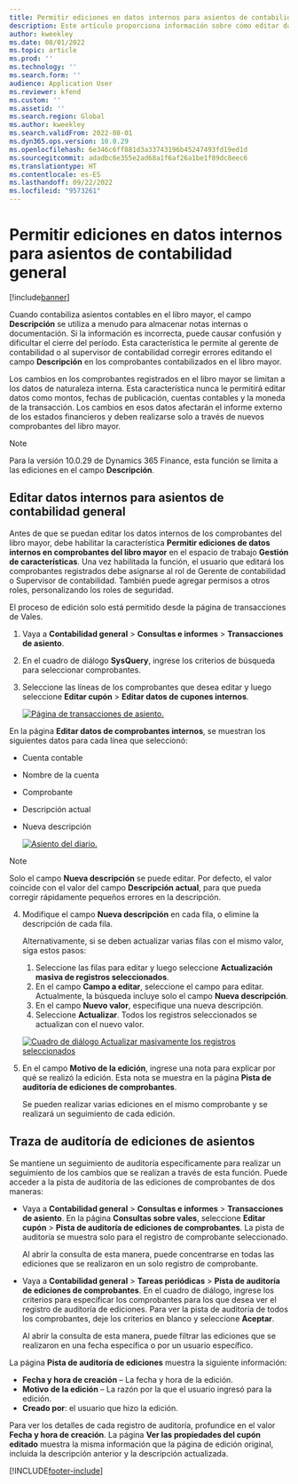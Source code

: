 ```yaml
---
title: Permitir ediciones en datos internos para asientos de contabilidad general
description: Este artículo proporciona información sobre cómo editar datos internos en comprobantes del libro mayor.
author: kweekley
ms.date: 08/01/2022
ms.topic: article
ms.prod: ''
ms.technology: ''
ms.search.form: ''
audience: Application User
ms.reviewer: kfend
ms.custom: ''
ms.assetid: ''
ms.search.region: Global
ms.author: kweekley
ms.search.validFrom: 2022-08-01
ms.dyn365.ops.version: 10.0.29
ms.openlocfilehash: 6e346c6ff881d3a33743196b45247493fd19ed1d
ms.sourcegitcommit: adadbc6e355e2ad68a1f6af26a1be1f89dc8eec6
ms.translationtype: HT
ms.contentlocale: es-ES
ms.lasthandoff: 09/22/2022
ms.locfileid: "9573261"
---
```

# <a name="allow-edits-to-internal-data-on-general-ledger-vouchers"></a>Permitir ediciones en datos internos para asientos de contabilidad general

[!include[banner](../includes/banner.md)]


Cuando contabiliza asientos contables en el libro mayor, el campo **Descripción** se utiliza a menudo para almacenar notas internas o documentación. Si la información es incorrecta, puede causar confusión y dificultar el cierre del período. Esta característica le permite al gerente de contabilidad o al supervisor de contabilidad corregir errores editando el campo **Descripción** en los comprobantes contabilizados en el libro mayor.

Los cambios en los comprobantes registrados en el libro mayor se limitan a los datos de naturaleza interna. Esta característica nunca le permitirá editar datos como montos, fechas de publicación, cuentas contables y la moneda de la transacción. Los cambios en esos datos afectarán el informe externo de los estados financieros y deben realizarse solo a través de nuevos comprobantes del libro mayor.

> [!NOTE]
> Para la versión 10.0.29 de Dynamics 365 Finance, esta función se limita a las ediciones en el campo **Descripción**.

## <a name="edit-internal-data-on-general-ledger-vouchers"></a>Editar datos internos para asientos de contabilidad general

Antes de que se puedan editar los datos internos de los comprobantes del libro mayor, debe habilitar la característica **Permitir ediciones de datos internos en comprobantes del libro mayor** en el espacio de trabajo **Gestión de características**.
Una vez habilitada la función, el usuario que editará los comprobantes registrados debe asignarse al rol de Gerente de contabilidad o Supervisor de contabilidad. También puede agregar permisos a otros roles, personalizando los roles de seguridad.

El proceso de edición solo está permitido desde la página de transacciones de Vales.

1. Vaya a **Contabilidad general** > **Consultas e informes** > **Transacciones de asiento**.
2. En el cuadro de diálogo **SysQuery**, ingrese los criterios de búsqueda para seleccionar comprobantes.
3. Seleccione las líneas de los comprobantes que desea editar y luego seleccione **Editar cupón** > **Editar datos de cupones internos**.

    [![Página de transacciones de asiento.](./media/voucher-transactions-page.png)](./media/voucher-transactions-page.png)
    
En la página **Editar datos de comprobantes internos**, se muestran los siguientes datos para cada línea que seleccionó:
  
  - Cuenta contable
  - Nombre de la cuenta
  - Comprobante
  - Descripción actual
  - Nueva descripción

    [![Asiento del diario.](./media/edit-internal-voucher-data.png)](./media/edit-internal-voucher-data.png)
    
> [!NOTE]
> Solo el campo **Nueva descripción** se puede editar. Por defecto, el valor coincide con el valor del campo **Descripción actual**, para que pueda corregir rápidamente pequeños errores en la descripción.

4. Modifique el campo **Nueva descripción** en cada fila, o elimine la descripción de cada fila.

   Alternativamente, si se deben actualizar varias filas con el mismo valor, siga estos pasos:

      1. Seleccione las filas para editar y luego seleccione **Actualización masiva de registros seleccionados**.
      2. En el campo **Campo a editar**, seleccione el campo para editar. Actualmente, la búsqueda incluye solo el campo **Nueva descripción**.
      3. En el campo **Nuevo valor**, especifique una nueva descripción.
      4. Seleccione **Actualizar**. Todos los registros seleccionados se actualizan con el nuevo valor.

      [![Cuadro de diálogo Actualizar masivamente los registros seleccionados](./media/bulk-update-selected-records.png)](./media/bulk-update-selected-records.png)
    
5. En el campo **Motivo de la edición**, ingrese una nota para explicar por qué se realizó la edición. Esta nota se muestra en la página **Pista de auditoría de ediciones de comprobantes**.

   Se pueden realizar varias ediciones en el mismo comprobante y se realizará un seguimiento de cada edición.

## <a name="audit-trail-of-voucher-edits"></a>Traza de auditoría de ediciones de asientos

Se mantiene un seguimiento de auditoría específicamente para realizar un seguimiento de los cambios que se realizan a través de esta función. Puede acceder a la pista de auditoría de las ediciones de comprobantes de dos maneras:

  - Vaya a **Contabilidad general** > **Consultas e informes** > **Transacciones de asiento**. En la página **Consultas sobre vales**, seleccione **Editar cupón** > **Pista de auditoría de ediciones de comprobantes**. La pista de auditoría se muestra solo para el registro de comprobante seleccionado. 
   
    Al abrir la consulta de esta manera, puede concentrarse en todas las ediciones que se realizaron en un solo registro de comprobante.
  
  - Vaya a **Contabilidad general** > **Tareas periódicas** > **Pista de auditoría de ediciones de comprobantes**. En el cuadro de diálogo, ingrese los criterios para especificar los comprobantes para los que desea ver el registro de auditoría de ediciones. Para ver la pista de auditoría de todos los comprobantes, deje los criterios en blanco y seleccione **Aceptar**. 
    
    Al abrir la consulta de esta manera, puede filtrar las ediciones que se realizaron en una fecha específica o por un usuario específico.

La página **Pista de auditoría de ediciones** muestra la siguiente información:

- **Fecha y hora de creación** – La fecha y hora de la edición.
- **Motivo de la edición** – La razón por la que el usuario ingresó para la edición.
- **Creado por**: el usuario que hizo la edición.

Para ver los detalles de cada registro de auditoría, profundice en el valor **Fecha y hora de creación**. La página **Ver las propiedades del cupón editado** muestra la misma información que la página de edición original, incluida la descripción anterior y la descripción actualizada.


[!INCLUDE[footer-include](../../includes/footer-banner.md)]
